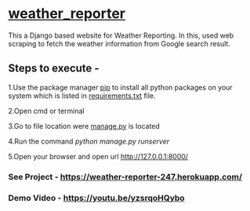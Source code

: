 # [weather_reporter](https://weather-reporter-247.herokuapp.com/)
This a Django based website for Weather Reporting. In this, used web scraping to fetch the weather information from Google search result.

## Steps to execute -
1.Use the package manager [pip](https://pip.pypa.io/en/stable/) to install all python packages on your system which is listed in [requirements.txt](https://github.com/satyam-seth/weather_reporter/blob/master/requirements.txt) file.

2.Open cmd or terminal

3.Go to file location were [manage.py](https://github.com/satyam-seth/weather_reporter/blob/master/weather/manage.py) is located

4.Run the command *python manage.py runserver*

5.Open your browser and open url http://127.0.0.1:8000/

### See Project - https://weather-reporter-247.herokuapp.com/

### Demo Video - https://youtu.be/yzsrqoHQybo
